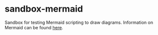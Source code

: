 # sandbox-mermaid
Sandbox for testing Mermaid scripting to draw diagrams. Information on Mermaid can be found [here](https://mermaid.js.org/). 


